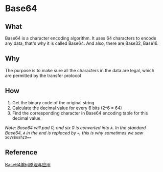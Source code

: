 # Base64

## What
Base64 is a character encoding algorithm. It uses 64 characters to encode any data, that's why it is called Base64. And also, there are Base32, Base16.

## Why
The purpose is to make sure all the characters in the data are legal, which are permitted by the transfer protocol

## How
1. Get the binary code of the original string
2. Calculate the decimal value for every 6 bits (2^6 = 64)
3. Find the corresponding character in Base64 encoding table for this decimal value.

*Note: Base64 will pad 0, and six 0 is converted into `A`. In the standard Base64, `A` in the end is replaced by `=`, this is why sometimes we saw `SGVsbG8hIQ==`*

## Reference
[Base64编码原理与应用](http://blog.xiayf.cn/2016/01/24/base64-encoding/?hmsr=toutiao.io&utm_medium=toutiao.io&utm_source=toutiao.io)